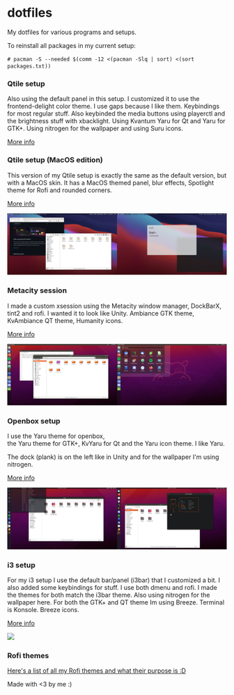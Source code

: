 # dotfiles

My dotfiles for various programs and setups.

To reinstall all packages in my current setup:

```
# pacman -S --needed $(comm -12 <(pacman -Slq | sort) <(sort packages.txt))
```

### Qtile setup

Also using the default panel in this setup. I customized it to use the frontend-delight color theme. I use gaps because I like them. Keybindings for most regular stuff. Also keybinded the media buttons using playerctl and the brightness stuff with xbacklight. Using Kvantum Yaru for Qt and Yaru for GTK+. Using nitrogen for the wallpaper and using Suru icons.

[More info](.config/qtile)

### Qtile setup (MacOS edition)

This version of my Qtile setup is exactly the same as the default version, but with a MacOS skin. It has a MacOS themed panel, blur effects, Spotlight theme for Rofi and rounded corners.

[More info](.config/qtile-macos)

![](.config/qtile-macos/screenshot.png)

### Metacity session

I made a custom xsession using the Metacity window manager, DockBarX, tint2 and rofi. I wanted it to look like Unity. Ambiance GTK theme, KvAmbiance QT theme, Humanity icons.

[More info](usr/bin/)

![](usr/bin/screenshot.png)

### Openbox setup

I use the Yaru theme for openbox,  
the Yaru theme for GTK+, KvYaru for Qt and the Yaru icon theme. I like Yaru.

The dock (plank) is on the left like in Unity and for the wallpaper I'm using nitrogen.

[More info](.config/openbox)

![](.config/openbox/screenshot.png)

### i3 setup

For my i3 setup I use the default bar/panel (i3bar) that I customized a bit. I also added some keybindings for stuff. I use both dmenu and rofi. I made the themes for both match the i3bar theme. Also using nitrogen for the wallpaper here. For both the GTK+ and QT theme Im using Breeze. Terminal is Konsole. Breeze icons.

[More info](.config/i3)

![](.config/i3/screenshot.png)

### Rofi themes

[Here's a list of all my Rofi themes and what their purpose is :D](.config/rofi/)

Made with <3 by me :)
